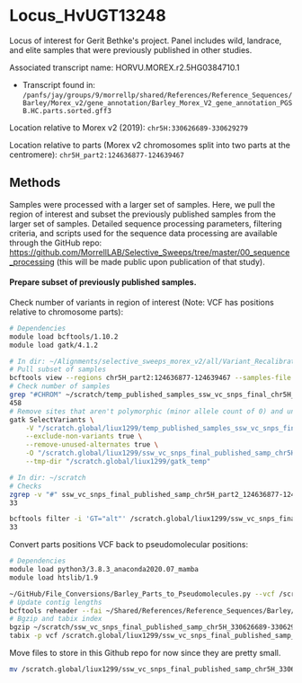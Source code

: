 # Locus_HvUGT13248

Locus of interest for Gerit Bethke's project. Panel includes wild, landrace, and elite samples that were previously published in other studies.

Associated transcript name: HORVU.MOREX.r2.5HG0384710.1
- Transcript found in: `/panfs/jay/groups/9/morrellp/shared/References/Reference_Sequences/Barley/Morex_v2/gene_annotation/Barley_Morex_V2_gene_annotation_PGSB.HC.parts.sorted.gff3`

Location relative to Morex v2 (2019): `chr5H:330626689-330629279`

Location relative to parts (Morex v2 chromosomes split into two parts at the centromere): `chr5H_part2:124636877-124639467`

## Methods

Samples were processed with a larger set of samples. Here, we pull the region of interest and subset the previously published samples from the larger set of samples. Detailed sequence processing parameters, filtering criteria, and scripts used for the sequence data processing are available through the GitHub repo: https://github.com/MorrellLAB/Selective_Sweeps/tree/master/00_sequence_processing (this will be made public upon publication of that study).

#### Prepare subset of previously published samples.

Check number of variants in region of interest (Note: VCF has positions relative to chromosome parts):

```bash
# Dependencies
module load bcftools/1.10.2
module load gatk/4.1.2

# In dir: ~/Alignments/selective_sweeps_morex_v2/all/Variant_Recalibrator
# Pull subset of samples
bcftools view --regions chr5H_part2:124636877-124639467 --samples-file ~/GitHub/Locus_HvUGT13248/ssw_subset_published_sample_names.txt ssw_vc_snps_final.vcf.gz > ~/scratch/temp_published_samples_ssw_vc_snps_final_chr5H_part2_124636877-124639467.vcf
# Check number of samples
grep "#CHROM" ~/scratch/temp_published_samples_ssw_vc_snps_final_chr5H_part2_124636877-124639467.vcf | cut -f 10- | tr '\t' '\n' | wc -l
458
# Remove sites that aren't polymorphic (minor allele count of 0) and unused alternate alleles.
gatk SelectVariants \
    -V "/scratch.global/liux1299/temp_published_samples_ssw_vc_snps_final_chr5H_part2_124636877-124639467.vcf" \
    --exclude-non-variants true \
    --remove-unused-alternates true \
    -O "/scratch.global/liux1299/ssw_vc_snps_final_published_samp_chr5H_part2_124636877-124639467_polymorphic.vcf.gz" \
    --tmp-dir "/scratch.global/liux1299/gatk_temp"

# In dir: ~/scratch
# Checks
zgrep -v "#" ssw_vc_snps_final_published_samp_chr5H_part2_124636877-124639467_polymorphic.vcf.gz | wc -l
33

bcftools filter -i 'GT="alt"' /scratch.global/liux1299/ssw_vc_snps_final_published_samp_chr5H_part2_124636877-124639467_polymorphic.vcf.gz | grep -v "#" | wc -l
33
```

Convert parts positions VCF back to pseudomolecular positions:

```bash
# Dependencies
module load python3/3.8.3_anaconda2020.07_mamba
module load htslib/1.9

~/GitHub/File_Conversions/Barley_Parts_to_Pseudomolecules.py --vcf /scratch.global/liux1299/ssw_vc_snps_final_published_samp_chr5H_part2_124636877-124639467_polymorphic.vcf.gz morex_v2 > ~/scratch/temp_ssw_vc_snps_final_published_samp_chr5H_330626689-330629279_polymorphic.vcf
# Update contig lengths
bcftools reheader --fai ~/Shared/References/Reference_Sequences/Barley/Morex_v2/Barley_Morex_V2_pseudomolecules.fasta.fai ~/scratch/temp_ssw_vc_snps_final_published_samp_chr5H_330626689-330629279_polymorphic.vcf > ~/scratch/ssw_vc_snps_final_published_samp_chr5H_330626689-330629279_polymorphic.vcf
# Bgzip and tabix index
bgzip ~/scratch/ssw_vc_snps_final_published_samp_chr5H_330626689-330629279_polymorphic.vcf
tabix -p vcf /scratch.global/liux1299/ssw_vc_snps_final_published_samp_chr5H_330626689-330629279_polymorphic.vcf.gz
```

Move files to store in this Github repo for now since they are pretty small.

```bash
mv /scratch.global/liux1299/ssw_vc_snps_final_published_samp_chr5H_330626689-330629279_polymorphic.vcf* ~/GitHub/Locus_HvUGT13248/data
```
